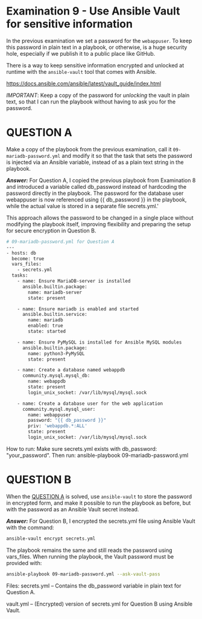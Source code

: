 # Examination 9 - Use Ansible Vault for sensitive information

In the previous examination we set a password for the `webappuser`. To keep this password
in plain text in a playbook, or otherwise, is a huge security hole, especially
if we publish it to a public place like GitHub.

There is a way to keep sensitive information encrypted and unlocked at runtime with the
`ansible-vault` tool that comes with Ansible.

https://docs.ansible.com/ansible/latest/vault_guide/index.html

*IMPORTANT*: Keep a copy of the password for _unlocking_ the vault in plain text, so that
I can run the playbook without having to ask you for the password.

# QUESTION A

Make a copy of the playbook from the previous examination, call it `09-mariadb-password.yml`
and modify it so that the task that sets the password is injected via an Ansible variable,
instead of as a plain text string in the playbook.

***Answer:*** For Question A, I copied the previous playbook from Examination 8 and introduced a variable called db_password instead of hardcoding the password directly in the playbook.
The password for the database user webappuser is now referenced using {{ db_password }} in the playbook, while the actual value is stored in a separate file secrets.yml.'

This approach allows the password to be changed in a single place without modifying the playbook itself, improving flexibility and preparing the setup for secure encryption in Question B.

```bash
# 09-mariadb-password.yml for Question A
---
- hosts: db
  become: true
  vars_files:
    - secrets.yml
  tasks:
    - name: Ensure MariaDB-server is installed
      ansible.builtin.package:
        name: mariadb-server
        state: present

    - name: Ensure mariadb is enabled and started
      ansible.builtin.service:
        name: mariadb
        enabled: true
        state: started

    - name: Ensure PyMySQL is installed for Ansible MySQL modules
      ansible.builtin.package:
        name: python3-PyMySQL
        state: present

    - name: Create a database named webappdb
      community.mysql.mysql_db:
        name: webappdb
        state: present
        login_unix_socket: /var/lib/mysql/mysql.sock

    - name: Create a database user for the web application
      community.mysql.mysql_user:
        name: webappuser
        password: "{{ db_password }}"
        priv: 'webappdb.*:ALL'
        state: present
        login_unix_socket: /var/lib/mysql/mysql.sock
```
How to run: Make sure secrets.yml exists with db_password: "your_password". Then run:
ansible-playbook 09-mariadb-password.yml

# QUESTION B

When the [QUESTION A](#question-a) is solved, use `ansible-vault` to store the password in encrypted
form, and make it possible to run the playbook as before, but with the password as an
Ansible Vault secret instead.

***Answer:*** For Question B, I encrypted the secrets.yml file using Ansible Vault with the command: 
```bash
ansible-vault encrypt secrets.yml
```
The playbook remains the same and still reads the password using vars_files. When running the playbook, the Vault password must be provided with:
```bash
ansible-playbook 09-mariadb-password.yml --ask-vault-pass
```

Files:
secrets.yml – Contains the db_password variable in plain text for Question A.

vault.yml – (Encrypted) version of secrets.yml for Question B using Ansible Vault.